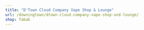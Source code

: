 ```yaml
---
title: "D'Town Cloud Company Vape Shop & Lounge"
url: /downingtown/dtown-cloud-company-vape-shop-und-lounge/
shop: Tabak
---
```

